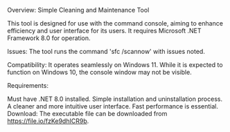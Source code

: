 Overview: Simple Cleaning and Maintenance Tool

This tool is designed for use with the command console, aiming to enhance efficiency and user interface for its users. It requires Microsoft .NET Framework 8.0 for operation.

Issues: The tool runs the command 'sfc /scannow' with  issues noted.

Compatibility: It operates seamlessly on Windows 11. While it is expected to function on Windows 10, the console window may not be visible.

Requirements:

Must have .NET 8.0 installed.
Simple installation and uninstallation process.
A cleaner and more intuitive user interface.
Fast performance is essential.
Download: The executable file can be downloaded from https://file.io/fzKe9dhICR9b.
